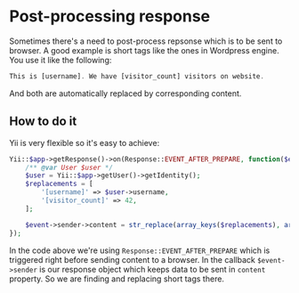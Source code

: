 Post-processing response
========================

Sometimes there's a need to post-process repsonse which is to be sent to browser. A good example is short tags like
the ones in Wordpress engine. You use it like the following:

```php
This is [username]. We have [visitor_count] visitors on website.
```

And both are automatically replaced by corresponding content.

## How to do it

Yii is very flexible so it's easy to achieve:

```php
Yii::$app->getResponse()->on(Response::EVENT_AFTER_PREPARE, function($event) {
    /** @var User $user */
    $user = Yii::$app->getUser()->getIdentity();
    $replacements = [
        '[username]' => $user->username,
        '[visitor_count]' => 42,
    ];

    $event->sender->content = str_replace(array_keys($replacements), array_values($replacements), $event->sender->content);
});
```

In the code above we're using `Response::EVENT_AFTER_PREPARE` which is triggered right before sending content to a browser.
In the callback `$event->sender` is our response object which keeps data to be sent in `content` property. So we are
finding and replacing short tags there.
